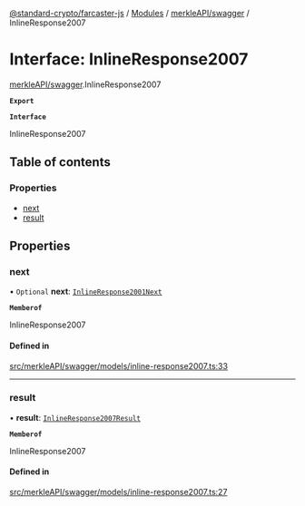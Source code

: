 [@standard-crypto/farcaster-js](../README.md) / [Modules](../modules.md) / [merkleAPI/swagger](../modules/merkleAPI_swagger.md) / InlineResponse2007

# Interface: InlineResponse2007

[merkleAPI/swagger](../modules/merkleAPI_swagger.md).InlineResponse2007

**`Export`**

**`Interface`**

InlineResponse2007

## Table of contents

### Properties

- [next](merkleAPI_swagger.InlineResponse2007.md#next)
- [result](merkleAPI_swagger.InlineResponse2007.md#result)

## Properties

### next

• `Optional` **next**: [`InlineResponse2001Next`](merkleAPI_swagger.InlineResponse2001Next.md)

**`Memberof`**

InlineResponse2007

#### Defined in

[src/merkleAPI/swagger/models/inline-response2007.ts:33](https://github.com/standard-crypto/farcaster-js/blob/main/src/merkleAPI/swagger/models/inline-response2007.ts#L33)

___

### result

• **result**: [`InlineResponse2007Result`](merkleAPI_swagger.InlineResponse2007Result.md)

**`Memberof`**

InlineResponse2007

#### Defined in

[src/merkleAPI/swagger/models/inline-response2007.ts:27](https://github.com/standard-crypto/farcaster-js/blob/main/src/merkleAPI/swagger/models/inline-response2007.ts#L27)
